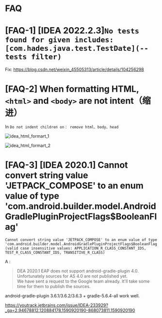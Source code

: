 # FAQ

# [FAQ-1] [IDEA 2022.2.3]`No tests found for given includes: [com.hades.java.test.TestDate](--tests filter)`

Fix:
https://blog.csdn.net/weixin_45505313/article/details/104256298

# [FAQ-2] When formatting HTML, `<html>` and `<body>` are not intent（缩进）

In `Do not indent children on： remove html、body、head`

![idea_html_formart_1](https://yingvickycao.github.io/img/idea_html_formart_1.png)

![idea_html_formart_2](https://yingvickycao.github.io/img/idea_html_formart_2.png)

# [FAQ-3] [IDEA 2020.1] Cannot convert string value 'JETPACK_COMPOSE' to an enum value of type 'com.android.builder.model.AndroidGradlePluginProjectFlags$BooleanFlag'

```
Cannot convert string value 'JETPACK_COMPOSE' to an enum value of type 'com.android.builder.model.AndroidGradlePluginProjectFlags$BooleanFlag' (valid case insensitive values: APPLICATION_R_CLASS_CONSTANT_IDS, TEST_R_CLASS_CONSTANT_IDS, TRANSITIVE_R_CLASS)
```

A :

> DEA 2020.1 EAP does not support android-gradle-plugin 4.0.  
> Unfortunately sources for AS 4.0 are not published yet.  
> We have sent a request to the Google team already. It'll take some time for them to publish the sources.

android-gradle-plugin 3.6.1/3.6.2/3.6.3 + gradle-5.6.4-all work well.

https://youtrack.jetbrains.com/issue/IDEA-233929?_ga=2.94678812.120884178.1590920190-868073811.1590920190
